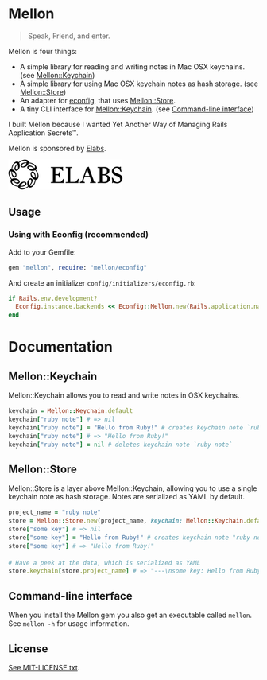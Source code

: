 # Mellon

> Speak, Friend, and enter.

Mellon is four things:

- A simple library for reading and writing notes in Mac OSX keychains. (see [Mellon::Keychain][])
- A simple library for using Mac OSX keychain notes as hash storage. (see [Mellon::Store][])
- An adapter for [econfig](https://github.com/elabs/econfig), that uses [Mellon::Store][].
- A tiny CLI interface for [Mellon::Keychain][]. (see [Command-line interface](#command-line-interface))

I built Mellon because I wanted Yet Another Way of Managing Rails Application Secrets™.

Mellon is sponsored by [Elabs][].

[![elabs logo][]][Elabs]

## Usage

### Using with Econfig (recommended)

Add to your Gemfile:

```ruby
gem "mellon", require: "mellon/econfig"
```

And create an initializer `config/initializers/econfig.rb`:

```ruby
if Rails.env.development?
  Econfig.instance.backends << Econfig::Mellon.new(Rails.application.name)
end
```

# Documentation

## Mellon::Keychain

Mellon::Keychain allows you to read and write notes in OSX keychains.

```ruby
keychain = Mellon::Keychain.default
keychain["ruby note"] # => nil
keychain["ruby note"] = "Hello from Ruby!" # creates keychain note `ruby note`
keychain["ruby note"] # => "Hello from Ruby!"
keychain["ruby note"] = nil # deletes keychain note `ruby note`
```

## Mellon::Store

Mellon::Store is a layer above Mellon::Keychain, allowing you to use a single keychain note as hash storage. Notes are serialized as YAML by default.

```ruby
project_name = "ruby note"
store = Mellon::Store.new(project_name, keychain: Mellon::Keychain.default)
store["some key"] # => nil
store["some key"] = "Hello from Ruby!" # creates keychain note "ruby note", and puts value for "some key" in it
store["some key"] # => "Hello from Ruby!"

# Have a peek at the data, which is serialized as YAML
store.keychain[store.project_name] # => "---\nsome key: Hello from Ruby!\n"
```

## Command-line interface

When you install the Mellon gem you also get an executable called `mellon`. See `mellon -h` for usage information.

## License

[See MIT-LICENSE.txt](./MIT-LICENSE.txt).

[Elabs]: http://www.elabs.se/
[elabs logo]: ./elabs-logo.png?raw=true
[Mellon::Keychain]: #mellon-keychain
[Mellon::Store]: #mellon-store
